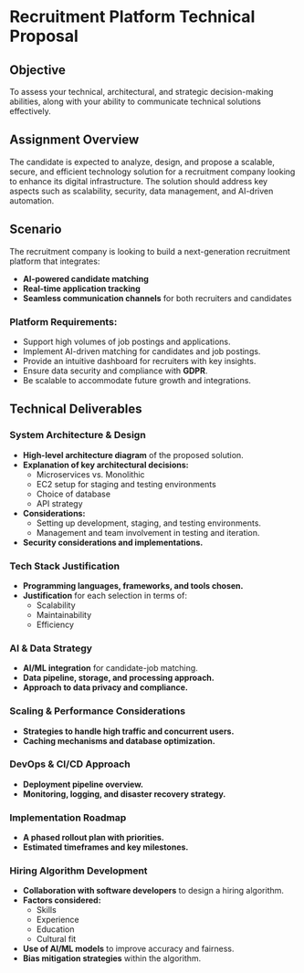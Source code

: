 # Recruitment Platform Technical Proposal

## Objective
To assess your technical, architectural, and strategic decision-making abilities, along with your ability to communicate technical solutions effectively.

## Assignment Overview
The candidate is expected to analyze, design, and propose a scalable, secure, and efficient technology solution for a recruitment company looking to enhance its digital infrastructure. The solution should address key aspects such as scalability, security, data management, and AI-driven automation.

## Scenario
The recruitment company is looking to build a next-generation recruitment platform that integrates:
- **AI-powered candidate matching**
- **Real-time application tracking**
- **Seamless communication channels** for both recruiters and candidates

### Platform Requirements:
- Support high volumes of job postings and applications.
- Implement AI-driven matching for candidates and job postings.
- Provide an intuitive dashboard for recruiters with key insights.
- Ensure data security and compliance with **GDPR**.
- Be scalable to accommodate future growth and integrations.

## Technical Deliverables

### System Architecture & Design
- **High-level architecture diagram** of the proposed solution.
- **Explanation of key architectural decisions:**
  - Microservices vs. Monolithic
  - EC2 setup for staging and testing environments
  - Choice of database
  - API strategy
- **Considerations:**
  - Setting up development, staging, and testing environments.
  - Management and team involvement in testing and iteration.
- **Security considerations and implementations.**

### Tech Stack Justification
- **Programming languages, frameworks, and tools chosen.**
- **Justification** for each selection in terms of:
  - Scalability
  - Maintainability
  - Efficiency

### AI & Data Strategy
- **AI/ML integration** for candidate-job matching.
- **Data pipeline, storage, and processing approach.**
- **Approach to data privacy and compliance.**

### Scaling & Performance Considerations
- **Strategies to handle high traffic and concurrent users.**
- **Caching mechanisms and database optimization.**

### DevOps & CI/CD Approach
- **Deployment pipeline overview.**
- **Monitoring, logging, and disaster recovery strategy.**

### Implementation Roadmap
- **A phased rollout plan with priorities.**
- **Estimated timeframes and key milestones.**

### Hiring Algorithm Development
- **Collaboration with software developers** to design a hiring algorithm.
- **Factors considered:**
  - Skills
  - Experience
  - Education
  - Cultural fit
- **Use of AI/ML models** to improve accuracy and fairness.
- **Bias mitigation strategies** within the algorithm.
